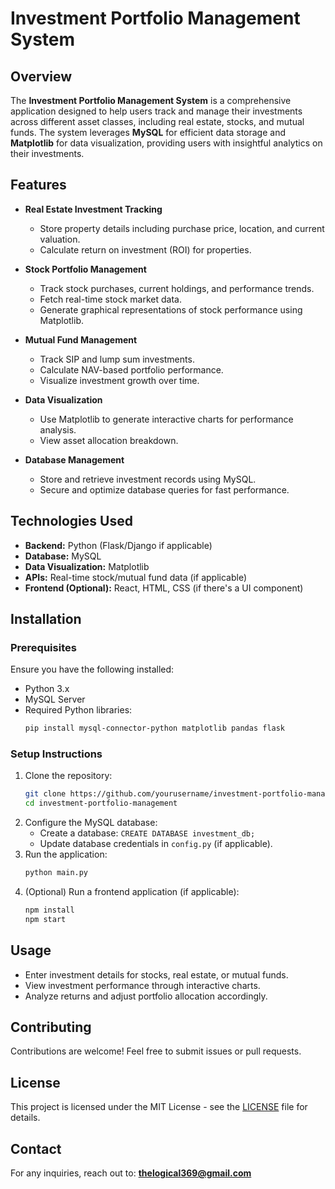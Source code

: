 # Investment Portfolio Management System

## Overview

The **Investment Portfolio Management System** is a comprehensive application designed to help users track and manage their investments across different asset classes, including real estate, stocks, and mutual funds. The system leverages **MySQL** for efficient data storage and **Matplotlib** for data visualization, providing users with insightful analytics on their investments.

## Features

- **Real Estate Investment Tracking**

  - Store property details including purchase price, location, and current valuation.
  - Calculate return on investment (ROI) for properties.

- **Stock Portfolio Management**

  - Track stock purchases, current holdings, and performance trends.
  - Fetch real-time stock market data.
  - Generate graphical representations of stock performance using Matplotlib.

- **Mutual Fund Management**

  - Track SIP and lump sum investments.
  - Calculate NAV-based portfolio performance.
  - Visualize investment growth over time.

- **Data Visualization**

  - Use Matplotlib to generate interactive charts for performance analysis.
  - View asset allocation breakdown.

- **Database Management**
  - Store and retrieve investment records using MySQL.
  - Secure and optimize database queries for fast performance.

## Technologies Used

- **Backend:** Python (Flask/Django if applicable)
- **Database:** MySQL
- **Data Visualization:** Matplotlib
- **APIs:** Real-time stock/mutual fund data (if applicable)
- **Frontend (Optional):** React, HTML, CSS (if there's a UI component)

## Installation

### Prerequisites

Ensure you have the following installed:

- Python 3.x
- MySQL Server
- Required Python libraries:
  ```bash
  pip install mysql-connector-python matplotlib pandas flask
  ```

### Setup Instructions

1. Clone the repository:
   ```bash
   git clone https://github.com/yourusername/investment-portfolio-management.git
   cd investment-portfolio-management
   ```
2. Configure the MySQL database:
   - Create a database: `CREATE DATABASE investment_db;`
   - Update database credentials in `config.py` (if applicable).
3. Run the application:
   ```bash
   python main.py
   ```
4. (Optional) Run a frontend application (if applicable):
   ```bash
   npm install
   npm start
   ```

## Usage

- Enter investment details for stocks, real estate, or mutual funds.
- View investment performance through interactive charts.
- Analyze returns and adjust portfolio allocation accordingly.

## Contributing

Contributions are welcome! Feel free to submit issues or pull requests.

## License

This project is licensed under the MIT License - see the [LICENSE](LICENSE) file for details.

## Contact

For any inquiries, reach out to: **thelogical369@gmail.com**
